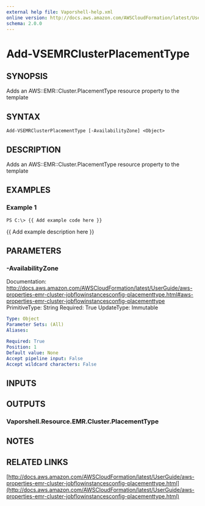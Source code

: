 ```yaml
---
external help file: Vaporshell-help.xml
online version: http://docs.aws.amazon.com/AWSCloudFormation/latest/UserGuide/aws-properties-emr-cluster-jobflowinstancesconfig-placementtype.html
schema: 2.0.0
---
```


# Add-VSEMRClusterPlacementType

## SYNOPSIS
Adds an AWS::EMR::Cluster.PlacementType resource property to the template

## SYNTAX

```
Add-VSEMRClusterPlacementType [-AvailabilityZone] <Object>
```

## DESCRIPTION
Adds an AWS::EMR::Cluster.PlacementType resource property to the template

## EXAMPLES

### Example 1
```
PS C:\> {{ Add example code here }}
```

{{ Add example description here }}

## PARAMETERS

### -AvailabilityZone
Documentation: http://docs.aws.amazon.com/AWSCloudFormation/latest/UserGuide/aws-properties-emr-cluster-jobflowinstancesconfig-placementtype.html#aws-properties-emr-cluster-jobflowinstancesconfig-placementtype
PrimitiveType: String
Required: True
UpdateType: Immutable

```yaml
Type: Object
Parameter Sets: (All)
Aliases: 

Required: True
Position: 1
Default value: None
Accept pipeline input: False
Accept wildcard characters: False
```

## INPUTS

## OUTPUTS

### Vaporshell.Resource.EMR.Cluster.PlacementType

## NOTES

## RELATED LINKS

[http://docs.aws.amazon.com/AWSCloudFormation/latest/UserGuide/aws-properties-emr-cluster-jobflowinstancesconfig-placementtype.html](http://docs.aws.amazon.com/AWSCloudFormation/latest/UserGuide/aws-properties-emr-cluster-jobflowinstancesconfig-placementtype.html)

